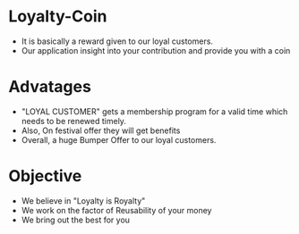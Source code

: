 # Loyalty-Coin

* It is basically a reward given to our loyal customers.
* Our application insight into your contribution and provide you with a coin

# Advatages

* "LOYAL CUSTOMER" gets a membership program for a valid time which needs to be renewed timely.
* Also, On festival offer they will get benefits 
* Overall, a huge Bumper Offer to our loyal customers.

# Objective

* We believe in "Loyalty is Royalty"
* We work on the factor of Reusability of your money 
* We bring out the best for you 


